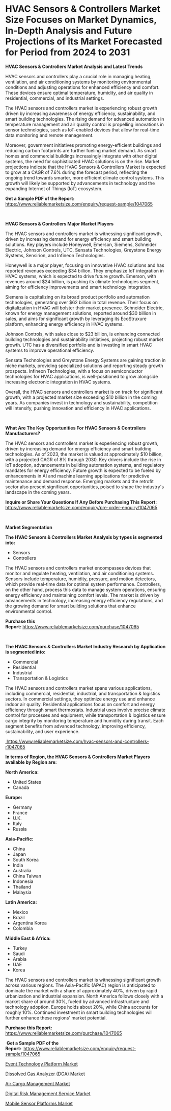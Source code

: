 <p><h1>HVAC Sensors & Controllers Market Size Focuses on Market Dynamics, In-Depth Analysis and Future Projections of its Market Forecasted for Period from 2024 to 2031</h1></p><p><strong>HVAC Sensors & Controllers Market Analysis and Latest Trends</strong></p>
<p><p>HVAC sensors and controllers play a crucial role in managing heating, ventilation, and air conditioning systems by monitoring environmental conditions and adjusting operations for enhanced efficiency and comfort. These devices ensure optimal temperature, humidity, and air quality in residential, commercial, and industrial settings.</p><p>The HVAC sensors and controllers market is experiencing robust growth driven by increasing awareness of energy efficiency, sustainability, and smart building technologies. The rising demand for advanced automation in temperature management and air quality control is propelling innovations in sensor technologies, such as IoT-enabled devices that allow for real-time data monitoring and remote management.</p><p>Moreover, government initiatives promoting energy-efficient buildings and reducing carbon footprints are further fueling market demand. As smart homes and commercial buildings increasingly integrate with other digital systems, the need for sophisticated HVAC solutions is on the rise. Market projections indicate that the HVAC Sensors & Controllers Market is expected to grow at a CAGR of 7.6% during the forecast period, reflecting the ongoing trend towards smarter, more efficient climate control systems. This growth will likely be supported by advancements in technology and the expanding Internet of Things (IoT) ecosystem.</p></p>
<p><strong>Get a Sample PDF of the Report:&nbsp;</strong> <a href="https://www.reliablemarketsize.com/enquiry/request-sample/1047065?utm_campaign=1838&utm_medium=2&utm_source=Github&utm_content=ia&utm_term=06122024&utm_id=hvac-sensors-controllers">https://www.reliablemarketsize.com/enquiry/request-sample/1047065</a></p>
<p>&nbsp;</p>
<p><strong>HVAC Sensors & Controllers Major Market Players</strong></p>
<p><p>The HVAC sensors and controllers market is witnessing significant growth, driven by increasing demand for energy efficiency and smart building solutions. Key players include Honeywell, Emerson, Siemens, Schneider Electric, Johnson Controls, UTC, Sensata Technologies, Greystone Energy Systems, Sensirion, and Infineon Technologies.</p><p>Honeywell is a major player, focusing on innovative HVAC solutions and has reported revenues exceeding $34 billion. They emphasize IoT integration in HVAC systems, which is expected to drive future growth. Emerson, with revenues around $24 billion, is pushing its climate technologies segment, aiming for efficiency improvements and smart technology integration.</p><p>Siemens is capitalizing on its broad product portfolio and automation technologies, generating over $62 billion in total revenue. Their focus on digitalization in HVAC will bolster their market presence. Schneider Electric, known for energy management solutions, reported around $30 billion in sales, and aims for significant growth by leveraging its EcoStruxure platform, enhancing energy efficiency in HVAC systems.</p><p>Johnson Controls, with sales close to $23 billion, is enhancing connected building technologies and sustainability initiatives, projecting robust market growth. UTC has a diversified portfolio and is investing in smart HVAC systems to improve operational efficiency.</p><p>Sensata Technologies and Greystone Energy Systems are gaining traction in niche markets, providing specialized solutions and reporting steady growth prospects. Infineon Technologies, with a focus on semiconductor technologies for HVAC applications, is well-positioned to grow alongside increasing electronic integration in HVAC systems.</p><p>Overall, the HVAC sensors and controllers market is on track for significant growth, with a projected market size exceeding $10 billion in the coming years. As companies invest in technology and sustainability, competition will intensify, pushing innovation and efficiency in HVAC applications.</p></p>
<p>&nbsp;</p>
<p><strong>What Are The Key Opportunities For HVAC Sensors & Controllers Manufacturers?</strong></p>
<p><p>The HVAC sensors and controllers market is experiencing robust growth, driven by increasing demand for energy efficiency and smart building technologies. As of 2023, the market is valued at approximately $10 billion, with a projected CAGR of 8% through 2030. Key drivers include the rise in IoT adoption, advancements in building automation systems, and regulatory mandates for energy efficiency. Future growth is expected to be fueled by enhancements in AI and machine learning applications for predictive maintenance and demand response. Emerging markets and the retrofit sector also present significant opportunities, poised to shape the industry's landscape in the coming years.</p></p>
<p><strong>Inquire or Share Your Questions If Any Before Purchasing This Report:</strong> <a href="https://www.reliablemarketsize.com/enquiry/pre-order-enquiry/1047065?utm_campaign=1838&utm_medium=2&utm_source=Github&utm_content=ia&utm_term=06122024&utm_id=hvac-sensors-controllers">https://www.reliablemarketsize.com/enquiry/pre-order-enquiry/1047065</a></p>
<p>&nbsp;</p>
<p><strong>Market Segmentation</strong></p>
<p><strong>The HVAC Sensors & Controllers Market Analysis by types is segmented into:</strong></p>
<p><ul><li>Sensors</li><li>Controllers</li></ul></p>
<p><p>The HVAC sensors and controllers market encompasses devices that monitor and regulate heating, ventilation, and air conditioning systems. Sensors include temperature, humidity, pressure, and motion detectors, which provide real-time data for optimal system performance. Controllers, on the other hand, process this data to manage system operations, ensuring energy efficiency and maintaining comfort levels. The market is driven by advancements in technology, increasing energy efficiency regulations, and the growing demand for smart building solutions that enhance environmental control.</p></p>
<p><strong>Purchase this Report:&nbsp;</strong><a href="https://www.reliablemarketsize.com/purchase/1047065?utm_campaign=1838&utm_medium=2&utm_source=Github&utm_content=ia&utm_term=06122024&utm_id=hvac-sensors-controllers">https://www.reliablemarketsize.com/purchase/1047065</a></p>
<p>&nbsp;</p>
<p><strong>The HVAC Sensors & Controllers Market Industry Research by Application is segmented into:</strong></p>
<p><ul><li>Commercial</li><li>Residential</li><li>Industrial</li><li>Transportation & Logistics</li></ul></p>
<p><p>The HVAC sensors and controllers market spans various applications, including commercial, residential, industrial, and transportation & logistics sectors. In commercial settings, they optimize energy use and enhance indoor air quality. Residential applications focus on comfort and energy efficiency through smart thermostats. Industrial uses involve precise climate control for processes and equipment, while transportation & logistics ensure cargo integrity by monitoring temperature and humidity during transit. Each segment benefits from advanced technology, improving efficiency, sustainability, and user experience.</p></p>
<p><a href="https://www.reliablemarketsize.com/hvac-sensors-and-controllers-r1047065?utm_campaign=1838&utm_medium=2&utm_source=Github&utm_content=ia&utm_term=06122024&utm_id=hvac-sensors-controllers">&nbsp;https://www.reliablemarketsize.com/hvac-sensors-and-controllers-r1047065</a></p>
<p><strong>In terms of Region, the HVAC Sensors & Controllers Market Players available by Region are:</strong></p>
<p>
    <p> <strong> North America: </strong>
        <ul>
            <li>United States</li>
            <li>Canada</li>
        </ul>
        </p> 
    <p> <strong> Europe: </strong>
        <ul>
            <li>Germany</li>
            <li>France</li>
            <li>U.K.</li>
            <li>Italy</li>
            <li>Russia</li>
        </ul>
        </p> 
    <p> <strong> Asia-Pacific: </strong>
        <ul>
            <li>China</li>
            <li>Japan</li>
            <li>South Korea</li>
            <li>India</li>
            <li>Australia</li>
            <li>China Taiwan</li>
            <li>Indonesia</li>
            <li>Thailand</li>
            <li>Malaysia</li>
        </ul>
        </p> 
    <p> <strong> Latin America: </strong>
        <ul>
            <li>Mexico</li>
            <li>Brazil</li>
            <li>Argentina Korea</li>
            <li>Colombia</li>
        </ul>
        </p> 
    <p> <strong> Middle East & Africa: </strong>
        <ul>
            <li>Turkey</li>
            <li>Saudi</li>
            <li>Arabia</li>
            <li>UAE</li>
            <li>Korea</li>
        </ul>
    </p>
    </p>
<p><p>The HVAC sensors and controllers market is witnessing significant growth across various regions. The Asia-Pacific (APAC) region is anticipated to dominate the market with a share of approximately 40%, driven by rapid urbanization and industrial expansion. North America follows closely with a market share of around 30%, fueled by advanced infrastructure and technology adoption. Europe holds about 20%, while China accounts for roughly 10%. Continued investment in smart building technologies will further enhance these regions' market potential.</p></p>
<p><strong>Purchase this Report: </strong><a href="https://www.reliablemarketsize.com/purchase/1047065?utm_campaign=1838&utm_medium=2&utm_source=Github&utm_content=ia&utm_term=06122024&utm_id=hvac-sensors-controllers">https://www.reliablemarketsize.com/purchase/1047065</a></p>
<p>&nbsp;<strong>Get a Sample PDF of the Report:&nbsp;&nbsp;</strong><a href="https://www.reliablemarketsize.com/enquiry/request-sample/1047065?utm_campaign=1838&utm_medium=2&utm_source=Github&utm_content=ia&utm_term=06122024&utm_id=hvac-sensors-controllers">https://www.reliablemarketsize.com/enquiry/request-sample/1047065</a></p>
<p><strong></strong></p>
<p><p><a href="https://issuu.com/reportprime-2/docs/event-technology-platform-market-size-2030.pptx?utm_campaign=1838&utm_medium=2&utm_source=Github&utm_content=ia&utm_term=06122024&utm_id=hvac-sensors-controllers">Event Technology Platform Market</a></p><p><a href="https://github.com/pizolina/Market-Research-Report-List-6/blob/main/dissolved-gas-analyzer-dga-market.md?utm_campaign=1838&utm_medium=2&utm_source=Github&utm_content=ia&utm_term=06122024&utm_id=hvac-sensors-controllers">Dissolved Gas Analyzer (DGA) Market</a></p><p><a href="https://www.linkedin.com/pulse/competitive-landscape-air-cargo-management-impressive-cagr-d4hmc?utm_campaign=1838&utm_medium=2&utm_source=Github&utm_content=ia&utm_term=06122024&utm_id=hvac-sensors-controllers">Air Cargo Management Market</a></p><p><a href="https://issuu.com/reportprime-2/docs/digital-risk-management-service-market-size-2030.p?utm_campaign=1838&utm_medium=2&utm_source=Github&utm_content=ia&utm_term=06122024&utm_id=hvac-sensors-controllers">Digital Risk Management Service Market</a></p><p><a href="https://www.linkedin.com/pulse/mobile-sensor-platforms-market-analysis-forecast-42-cagr-y98cc?utm_campaign=1838&utm_medium=2&utm_source=Github&utm_content=ia&utm_term=06122024&utm_id=hvac-sensors-controllers">Mobile Sensor Platforms Market</a></p></p>